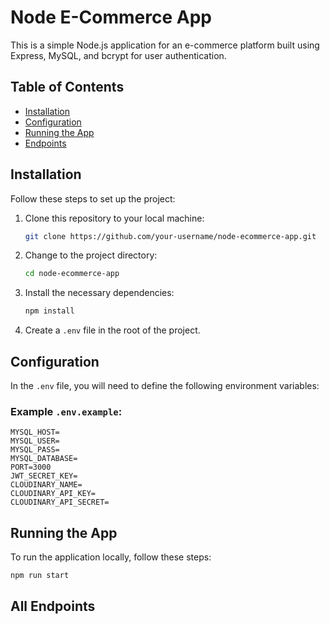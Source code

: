 # Node E-Commerce App

This is a simple Node.js application for an e-commerce platform built using Express, MySQL, and bcrypt for user authentication.

## Table of Contents

- [Installation](#installation)
- [Configuration](#configuration)
- [Running the App](#running-the-app)
- [Endpoints](#All-endpoints)

## Installation

Follow these steps to set up the project:

1. Clone this repository to your local machine:

   ```bash
   git clone https://github.com/your-username/node-ecommerce-app.git
   ```

2. Change to the project directory:

   ```bash
   cd node-ecommerce-app
   ```

3. Install the necessary dependencies:

   ```bash
   npm install
   ```

4. Create a `.env` file in the root of the project.

## Configuration

In the `.env` file, you will need to define the following environment variables:

### Example `.env.example`:

```env
MYSQL_HOST=
MYSQL_USER=
MYSQL_PASS=
MYSQL_DATABASE=
PORT=3000
JWT_SECRET_KEY=
CLOUDINARY_NAME=
CLOUDINARY_API_KEY=
CLOUDINARY_API_SECRET=
```

## Running the App

To run the application locally, follow these steps:

```bash
npm run start
```

## All Endpoints
